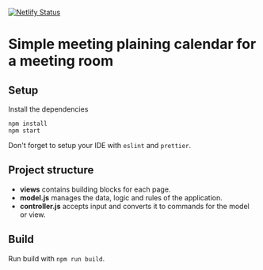 [![Netlify Status](https://api.netlify.com/api/v1/badges/63d26d03-72a7-4818-850d-ab60b54688ec/deploy-status)](https://app.netlify.com/sites/calendar-meeting/deploys)

# Simple meeting plaining calendar for a meeting room

## Setup

Install the dependencies

```shell
npm install
npm start
```

Don't forget to setup your IDE with `eslint` and `prettier`.

## Project structure

- **views** contains building blocks for each page.
- **model.js** manages the data, logic and rules of the application.
- **controller.js** accepts input and converts it to commands for the model or view.

## Build

Run build with `npm run build`.
